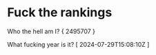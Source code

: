 # Fuck the rankings

Who the hell am I?
{ 2495707 }

What fucking year is it?
[ 2024-07-29T15:08:10Z ]
